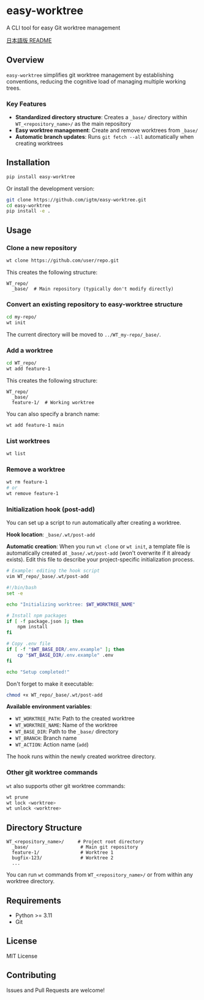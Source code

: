 # easy-worktree

A CLI tool for easy Git worktree management

[日本語版 README](README_ja.md)

## Overview

`easy-worktree` simplifies git worktree management by establishing conventions, reducing the cognitive load of managing multiple working trees.

### Key Features

- **Standardized directory structure**: Creates a `_base/` directory within `WT_<repository_name>/` as the main repository
- **Easy worktree management**: Create and remove worktrees from `_base/`
- **Automatic branch updates**: Runs `git fetch --all` automatically when creating worktrees

## Installation

```bash
pip install easy-worktree
```

Or install the development version:

```bash
git clone https://github.com/igtm/easy-worktree.git
cd easy-worktree
pip install -e .
```

## Usage

### Clone a new repository

```bash
wt clone https://github.com/user/repo.git
```

This creates the following structure:

```
WT_repo/
  _base/  # Main repository (typically don't modify directly)
```

### Convert an existing repository to easy-worktree structure

```bash
cd my-repo/
wt init
```

The current directory will be moved to `../WT_my-repo/_base/`.

### Add a worktree

```bash
cd WT_repo/
wt add feature-1
```

This creates the following structure:

```
WT_repo/
  _base/
  feature-1/  # Working worktree
```

You can also specify a branch name:

```bash
wt add feature-1 main
```

### List worktrees

```bash
wt list
```

### Remove a worktree

```bash
wt rm feature-1
# or
wt remove feature-1
```

### Initialization hook (post-add)

You can set up a script to run automatically after creating a worktree.

**Hook location**: `_base/.wt/post-add`

**Automatic creation**: When you run `wt clone` or `wt init`, a template file is automatically created at `_base/.wt/post-add` (won't overwrite if it already exists). Edit this file to describe your project-specific initialization process.

```bash
# Example: editing the hook script
vim WT_repo/_base/.wt/post-add
```

```bash
#!/bin/bash
set -e

echo "Initializing worktree: $WT_WORKTREE_NAME"

# Install npm packages
if [ -f package.json ]; then
    npm install
fi

# Copy .env file
if [ -f "$WT_BASE_DIR/.env.example" ]; then
    cp "$WT_BASE_DIR/.env.example" .env
fi

echo "Setup completed!"
```

Don't forget to make it executable:

```bash
chmod +x WT_repo/_base/.wt/post-add
```

**Available environment variables**:
- `WT_WORKTREE_PATH`: Path to the created worktree
- `WT_WORKTREE_NAME`: Name of the worktree
- `WT_BASE_DIR`: Path to the `_base/` directory
- `WT_BRANCH`: Branch name
- `WT_ACTION`: Action name (`add`)

The hook runs within the newly created worktree directory.

### Other git worktree commands

`wt` also supports other git worktree commands:

```bash
wt prune
wt lock <worktree>
wt unlock <worktree>
```

## Directory Structure

```
WT_<repository_name>/     # Project root directory
  _base/                   # Main git repository
  feature-1/               # Worktree 1
  bugfix-123/              # Worktree 2
  ...
```

You can run `wt` commands from `WT_<repository_name>/` or from within any worktree directory.

## Requirements

- Python >= 3.11
- Git

## License

MIT License

## Contributing

Issues and Pull Requests are welcome!
